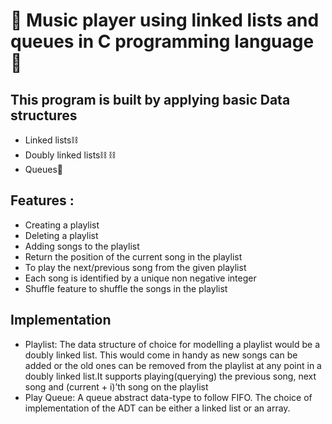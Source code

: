 
# 🎹 Music player using linked lists and queues in C programming language 🎹

## This program is built by applying basic Data structures

- Linked lists⛓️ 
- Doubly linked lists⛓️ ⛓️ 
- Queues🫶 

## Features :

- Creating a playlist
- Deleting a playlist
- Adding songs to the playlist
- Return the position of the current song in the playlist
- To play the next/previous song from the given playlist
- Each song is identified by a unique non negative integer
- Shuffle feature to shuffle the songs in the playlist
## Implementation
- Playlist: The data structure of choice for modelling a playlist would be a doubly linked list. This would come in handy as new songs can be added or the old ones can be removed from the playlist at any point in a doubly linked list.It supports playing(querying) the previous song, next song and (current + i)’th song on the playlist
- Play Queue: A queue abstract data-type to follow FIFO. The choice of implementation of the ADT can be either a linked list or an array.
